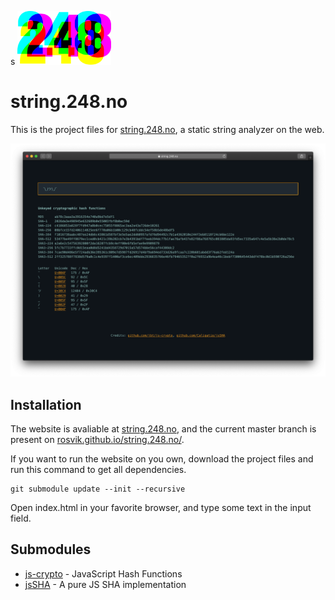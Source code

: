 s
<img src="docs/248-logo.svg" width="150" alt="248">


# string.248.no

This is the project files for [string.248.no](https://string.248.no), a static string analyzer on the web.

![screenshot](docs/screenshot.png)

## Installation

The website is avaliable at [string.248.no](https://string.248.no), and the current master branch is present on [rosvik.github.io/string.248.no/](https://rosvik.github.io/string.248.no/). 

If you want to run the website on you own, download the project files and run this command to get all dependencies.

```
git submodule update --init --recursive
```

Open index.html in your favorite browser, and type some text in the input field.

## Submodules

* [js-crypto](https://github.com/jbt/js-crypto) - JavaScript Hash Functions
* [jsSHA](https://github.com/Caligatio/jsSHA) - A pure JS SHA implementation

